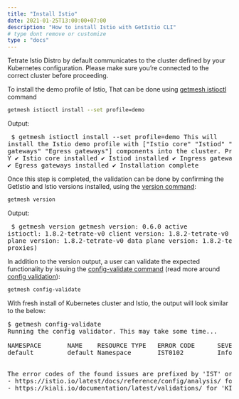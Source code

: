 ```yaml
---
title: "Install Istio"
date: 2021-01-25T13:00:00+07:00
description: "How to install Istio with GetIstio CLI"
# type dont remove or customize
type : "docs"
---
```

Tetrate Istio Distro by default communicates to the cluster defined by your Kubernetes configuration. Please make sure you’re connected to the correct cluster before proceeding.

To install the demo profile of Istio, That can be done using [getmesh istioctl](/getmesh-cli/reference/getmesh_istioctl) command
```sh
getmesh istioctl install --set profile=demo
```

Output: <pre>
$ getmesh istioctl install --set profile=demo
This will install the Istio demo profile with ["Istio core" "Istiod" "Ingress gateways" "Egress gateways"] components into the cluster. Proceed? (y/N) Y
✔ Istio core installed
✔ Istiod installed
✔ Ingress gateways installed
✔ Egress gateways installed
✔ Installation complete </pre>
Once this step is completed, the validation can be done by confirming the GetIstio and Istio versions installed, using the [version command](/getmesh-cli/reference/getmesh_version):
```sh
getmesh version
```
Output:<pre>
$ getmesh version
getmesh version: 0.6.0
active istioctl: 1.8.2-tetrate-v0
client version: 1.8.2-tetrate-v0
control plane version: 1.8.2-tetrate-v0
data plane version: 1.8.2-tetrate-v0 (2 proxies)
</pre>

In addition  to the version output, a user can validate the expected functionality by issuing the [config-validate command](/getmesh-cli/reference/getmesh_config-validate) (read more around [config validation](/config-validation)):
```sh
getmesh config-validate
```
With fresh install of Kubernetes cluster and Istio, the output will look similar to the below:
<pre>$ getmesh config-validate
Running the config validator. This may take some time...

NAMESPACE       NAME    RESOURCE TYPE   ERROR CODE      SEVERITY        MESSAGE
default         default Namespace       IST0102         Info            The namespace is not enabled for Istio injection. Run 'kubectl label namespace default istio-injection=enabled' to
                                                                        enable it, or 'kubectl label namespace default istio-injection=disabled' to explicitly mark it as not needing injection.

The error codes of the found issues are prefixed by 'IST' or 'KIA'. For the detailed explanation, please refer to
- https://istio.io/latest/docs/reference/config/analysis/ for 'IST' error codes
- https://kiali.io/documentation/latest/validations/ for 'KIA' error codes
</pre>
